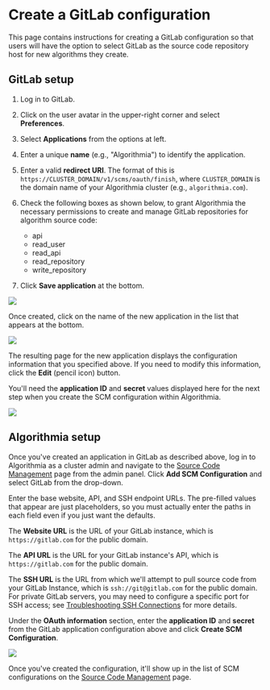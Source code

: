 # Create a GitLab configuration

This page contains instructions for creating a GitLab configuration so that users will have the option to select GitLab as the source code repository host for new algorithms they create.

## GitLab setup

1.  Log in to GitLab.
2.  Click on the user avatar in the upper-right corner and select **Preferences**.
3.  Select **Applications** from the options at left.
4.  Enter a unique **name** (e.g., "Algorithmia") to identify the application.
5.  Enter a valid **redirect URI**. The format of this is `https://CLUSTER_DOMAIN/v1/scms/oauth/finish`, where `CLUSTER_DOMAIN` is the domain name of your Algorithmia cluster (e.g., `algorithmia.com`).
6.  Check the following boxes as shown below, to grant Algorithmia the necessary permissions to create and manage GitLab repositories for algorithm source code:  

    *   api
    *   read_user
    *   read_api
    *   read_repository
    *   write_repository
7.  Click **Save application** at the bottom.

![]({{site.url}}/developers/images/post_images/algo-images-admin/algo-1620851257014.png)

Once created, click on the name of the new application in the list that appears at the bottom.

![]({{site.url}}/developers/images/post_images/algo-images-admin/algo-1620852145461.png)

The resulting page for the new application displays the configuration information that you specified above. If you need to modify this information, click the **Edit** (pencil icon) button.

You'll need the **application ID** and **secret** values <span style="font-family: inherit; font-size: 1em;">displayed here for the next step when you create the SCM configuration within Algorithmia.</span>

![]({{site.url}}/developers/images/post_images/algo-images-admin/algo-1620852231460.png)

## Algorithmia setup

Once you've created an application in GitLab as described above, log in to Algorithmia as a cluster admin and navigate to the [Source Code Management](/exploring-the-admin-panel/687291#managing-scm-provider-options) page from the admin panel. Click **Add SCM Configuration** and select GitLab from the drop-down.

Enter the base website, API, and SSH endpoint URLs. The pre-filled values that appear are just placeholders, so you must actually enter the paths in each field even if you just want the defaults.

The **Website URL** is the URL of your GitLab instance, which is `https://gitlab.com` for the public domain.

The **API URL** is the URL for your GitLab instance's API, which is `https://gitlab.com` for the public domain.

The **SSH URL** is the URL from which we'll attempt to pull source code from your GitLab Instance, which is `ssh://git@gitlab.com` for the public domain. For private GitLab servers, you may need to configure a specific port for SSH access; see [Troubleshooting SSH Connections](https://docs.gitlab.com/ee/ssh/#troubleshooting-ssh-connections) for more details.

Under the **OAuth information** section, enter the **application ID** and **secret** from the GitLab application configuration above and click **Create SCM Configuration**.

![]({{site.url}}/developers/images/post_images/algo-images-admin/algo-1621526819361.png)

Once you've created the configuration, it'll show up in the list of SCM configurations on the [Source Code Management](/exploring-the-admin-panel/687291#managing-scm-provider-options) page.